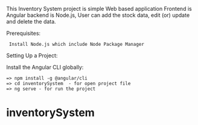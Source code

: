 This Inventory System project is simple Web based application Frontend is Angular backend is Node.js,
User can add the stock data, edit (or) update and delete the data.

Prerequisites:

     Install Node.js which include Node Package Manager

Setting Up a Project:

  Install the Angular CLI globally:

    => npm install -g @angular/cli
    => cd inventorySystem  - for open project file 
    => ng serve - for run the project


# inventorySystem
